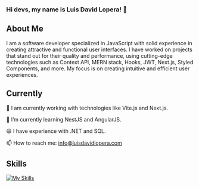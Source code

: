 ### Hi devs, my name is Luis David Lopera! 👋

## About Me

I am a software developer specialized in JavaScript with solid experience in creating attractive and functional user interfaces. I have worked on projects that stand out for their quality and performance, using cutting-edge technologies such as Context API, MERN stack, Hooks, JWT, Next.js, Styled Components, and more. My focus is on creating intuitive and efficient user experiences.

## Currently

🔭 I am currently working with technologies like Vite.js and Next.js.

🌱 I’m currently learning NestJS and AngularJS.

😄 I have experience with .NET and SQL.

📫 How to reach me: info@luisdavidlopera.com

## Skills

[![My Skills](https://skillicons.dev/icons?i=html,css,js,typescript,jquery,react,vite,nextjs,express,nodejs,tailwind,bootstrap,prisma,net,mongodb,mysql,git,github,jest,aws,figma,xd,photoshop,illustrator)](https://luisdavidlopera.com)
